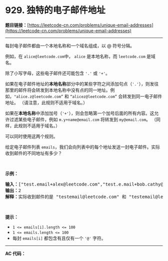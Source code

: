 # 929. 独特的电子邮件地址

**题目链接：**[https://leetcode-cn.com/problems/unique-email-addresses](https://leetcode-cn.com/problems/unique-email-addresses)

---

<div class="content__1Y2H">
 <div class="notranslate">
  <p>每封电子邮件都由一个本地名称和一个域名组成，以 @ 符号分隔。</p> 
  <p>例如，在&nbsp;<code>alice@leetcode.com</code>中，&nbsp;<code>alice</code>&nbsp;是本地名称，而&nbsp;<code>leetcode.com</code>&nbsp;是域名。</p> 
  <p>除了小写字母，这些电子邮件还可能包含 <code>'.'</code> 或 <code>'+'</code>。</p> 
  <p>如果在电子邮件地址的<strong>本地名称</strong>部分中的某些字符之间添加句点（<code>'.'</code>），则发往那里的邮件将会转发到本地名称中没有点的同一地址。例如，<code>"alice.z@leetcode.com”</code> 和 <code>“alicez@leetcode.com”</code>&nbsp;会转发到同一电子邮件地址。 （请注意，此规则不适用于域名。）</p> 
  <p>如果在<strong>本地名称</strong>中添加加号（<code>'+'</code>），则会忽略第一个加号后面的所有内容。这允许过滤某些电子邮件，例如 <code>m.y+name@email.com</code> 将转发到 <code>my@email.com</code>。 （同样，此规则不适用于域名。）</p> 
  <p>可以同时使用这两个规则。</p> 
  <p>给定电子邮件列表 <code>emails</code>，我们会向列表中的每个地址发送一封电子邮件。实际收到邮件的不同地址有多少？</p> 
  <p>&nbsp;</p> 
  <p><strong>示例：</strong></p> 
  <pre class="language-text"><strong>输入：</strong>["test.email+alex@leetcode.com","test.e.mail+bob.cathy@leetcode.com","testemail+david@lee.tcode.com"]
<strong>输出：</strong>2
<strong>解释：</strong>实际收到邮件的是 "testemail@leetcode.com" 和 "testemail@lee.tcode.com"。
</pre> 
  <p>&nbsp;</p> 
  <p><strong>提示：</strong></p> 
  <ul> 
   <li><code>1 &lt;= emails[i].length&nbsp;&lt;= 100</code></li> 
   <li><code>1 &lt;= emails.length &lt;= 100</code></li> 
   <li>每封 <code>emails[i]</code> 都包含有且仅有一个 <code>'@'</code> 字符。</li> 
  </ul> 
 </div>
</div>

---

**AC 代码：**

```java

```